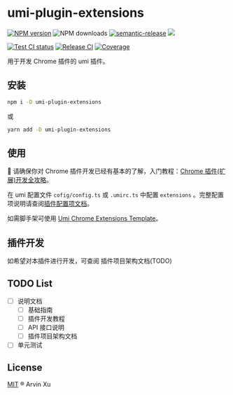 # umi-plugin-extensions

[![NPM version][npm-image]][npm-url] ![NPM downloads][download-image] [![semantic-release][semantic-release]][semantic-release-repo] ![][license-url]

[![Test CI status][test-ci]][test-ci-url] [![Release CI][release-ci]][deploy-ci-url] [![Coverage][coverage]][codecov-url]

[license-url]: https://img.shields.io/github/license/arvinxx/umi-plugin-develop-template

<!-- npm url -->

[npm-image]: http://img.shields.io/npm/v/umi-plugin-extensions.svg?color=deepgreen&label=latest
[npm-url]: http://npmjs.org/package/umi-plugin-extensions
[download-image]: https://img.shields.io/npm/dm/umi-plugin-extensions.svg

<!-- coverage -->

[coverage]: https://codecov.io/gh/arvinxx/umi-plugin-extensions/branch/master/graph/badge.svg
[codecov-url]: https://codecov.io/gh/arvinxx/umi-plugin-extensions/branch/master

<!-- Github CI -->

[test-ci]: https://github.com/arvinxx/umi-plugin-extensions/workflows/Test%20CI/badge.svg
[release-ci]: https://github.com/arvinxx/umi-plugin-extensions/workflows/Release%20CI/badge.svg
[test-ci-url]: https://github.com/arvinxx/umi-plugin-extensions/actions?query=workflow%3A%22Test+CI%22
[deploy-ci-url]: https://github.com/arvinxx/umi-plugin-extensions/actions?query=workflow%3A%22Release+CI%22

<!-- semantic-release -->

[semantic-release]: https://img.shields.io/badge/%20%20%F0%9F%93%A6%F0%9F%9A%80-semantic--release-e10079.svg
[semantic-release-repo]: https://github.com/semantic-release/semantic-release

用于开发 Chrome 插件的 umi 插件。

## 安装

```bash
npm i -D umi-plugin-extensions
```

或

```bash
yarn add -D umi-plugin-extensions
```

## 使用

🔔 请确保你对 Chrome 插件开发已经有基本的了解，入门教程：[Chrome 插件(扩展)开发全攻略](https://arvinxx.github.io/umi-plugin-extensions/#/tutorial)。

在 umi 配置文件 `cofig/config.ts` 或 `.umirc.ts` 中配置 `extensions` 。完整配置项说明请查阅[插件配置项文档](https://arvinxx.github.io/umi-plugin-extensions/#/api/interfaces/extensionsplugin-config)。

如需脚手架可使用 [Umi Chrome Extensions Template](https://github.com/arvinxx/umi-chrome-extensions-template)。

## 插件开发

如希望对本插件进行开发，可查阅 插件项目架构文档(TODO)

## TODO List

- [ ] 说明文档
  - [ ] 基础指南
  - [ ] 插件开发教程
  - [ ] API 接口说明
  - [ ] 插件项目架构文档
- [ ] 单元测试

## License

[MIT](./LICENSE) ® Arvin Xu
